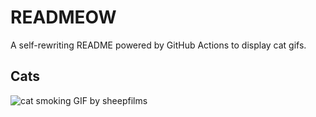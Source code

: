# READMEOW

A self-rewriting README powered by GitHub Actions to display cat gifs.

## Cats

![cat smoking GIF by sheepfilms](https://media2.giphy.com/media/l0ExdMHUDKteztyfe/200.gif?cid=9acd02da8rkcaj81uj7ot9t8rnsdo2r4mbqm5rtuw5e11fjw&ep=v1_gifs_search&rid=200.gif&ct=g)
